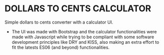 # DOLLARS TO CENTS CALCULATOR

Simple dollars to cents converter with a calculator UI.

* The UI was made with Bootstrap and the calculator functionalities were made with Javascript while trying to be compliant with some software development principles like DRY and KISS, also making an extra effort to fit the latests ES06 (and beyond) functionalities.
